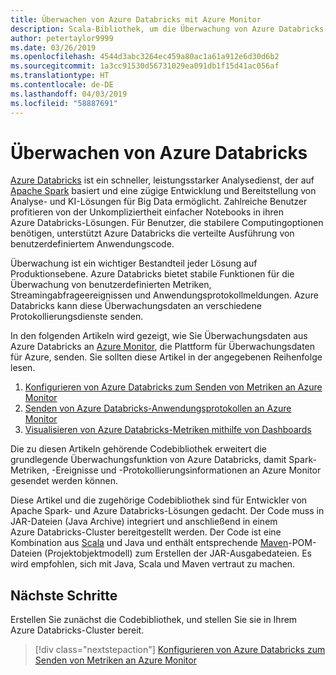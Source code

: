 ```yaml
---
title: Überwachen von Azure Databricks mit Azure Monitor
description: Scala-Bibliothek, um die Überwachung von Azure Databricks in Azure Log Analytics zu ermöglichen
author: petertaylor9999
ms.date: 03/26/2019
ms.openlocfilehash: 4544d3abc3264ec459a80ac1a61a912e6d30d6b2
ms.sourcegitcommit: 1a3cc91530d56731029ea091db1f15d41ac056af
ms.translationtype: HT
ms.contentlocale: de-DE
ms.lasthandoff: 04/03/2019
ms.locfileid: "58887691"
---
```

# <a name="monitoring-azure-databricks"></a>Überwachen von Azure Databricks

[Azure Databricks](/azure/azure-databricks/) ist ein schneller, leistungsstarker Analysedienst, der auf [Apache Spark](https://spark.apache.org/) basiert und eine zügige Entwicklung und Bereitstellung von Analyse- und KI-Lösungen für Big Data ermöglicht. Zahlreiche Benutzer profitieren von der Unkompliziertheit einfacher Notebooks in ihren Azure Databricks-Lösungen. Für Benutzer, die stabilere Computingoptionen benötigen, unterstützt Azure Databricks die verteilte Ausführung von benutzerdefiniertem Anwendungscode.

Überwachung ist ein wichtiger Bestandteil jeder Lösung auf Produktionsebene. Azure Databricks bietet stabile Funktionen für die Überwachung von benutzerdefinierten Metriken, Streamingabfrageereignissen und Anwendungsprotokollmeldungen. Azure Databricks kann diese Überwachungsdaten an verschiedene Protokollierungsdienste senden.

In den folgenden Artikeln wird gezeigt, wie Sie Überwachungsdaten aus Azure Databricks an [Azure Monitor](/azure/azure-monitor/overview), die Plattform für Überwachungsdaten für Azure, senden. Sie sollten diese Artikel in der angegebenen Reihenfolge lesen.

1. [Konfigurieren von Azure Databricks zum Senden von Metriken an Azure Monitor](./configure-cluster.md)
1. [Senden von Azure Databricks-Anwendungsprotokollen an Azure Monitor](./application-logs.md)
1. [Visualisieren von Azure Databricks-Metriken mithilfe von Dashboards](./dashboards.md)

Die zu diesen Artikeln gehörende Codebibliothek erweitert die grundlegende Überwachungsfunktion von Azure Databricks, damit Spark-Metriken, -Ereignisse und -Protokollierungsinformationen an Azure Monitor gesendet werden können.

Diese Artikel und die zugehörige Codebibliothek sind für Entwickler von Apache Spark- und Azure Databricks-Lösungen gedacht. Der Code muss in JAR-Dateien (Java Archive) integriert und anschließend in einem Azure Databricks-Cluster bereitgestellt werden. Der Code ist eine Kombination aus [Scala](https://www.scala-lang.org/) und Java und enthält entsprechende [Maven](https://maven.apache.org)-POM-Dateien (Projektobjektmodell) zum Erstellen der JAR-Ausgabedateien. Es wird empfohlen, sich mit Java, Scala und Maven vertraut zu machen.

## <a name="next-steps"></a>Nächste Schritte

Erstellen Sie zunächst die Codebibliothek, und stellen Sie sie in Ihrem Azure Databricks-Cluster bereit.

> [!div class="nextstepaction"]
> [Konfigurieren von Azure Databricks zum Senden von Metriken an Azure Monitor](./configure-cluster.md)